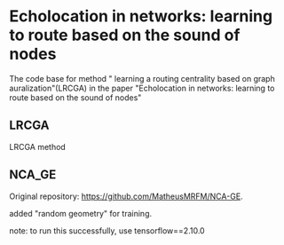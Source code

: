 # Echolocation in networks: learning to route based on the sound of nodes
The code base for method " learning a routing centrality based on graph auralization"(LRCGA) in the paper "Echolocation in networks: learning to route based on the sound of nodes"

## LRCGA
LRCGA method

## NCA_GE
Original repository: https://github.com/MatheusMRFM/NCA-GE.

added "random geometry" for training.

note: to run this successfully, use tensorflow==2.10.0
    